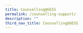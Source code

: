 ```yaml
---
title: Counselling@GESS
permalink: /counselling-support/
description: ""
third_nav_title: Counselling@GESS
---
```


